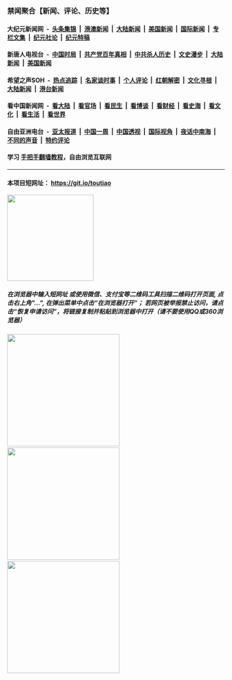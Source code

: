 ### 禁闻聚合【新闻、评论、历史等】

#### 大纪元新闻网 &nbsp;-&nbsp; [头条集锦](indexes/E头条集锦.md?t=02240301) &nbsp;|&nbsp; [港澳新闻](indexes/E港澳新闻.md?t=02240301)  &nbsp;|&nbsp; [大陆新闻](indexes/E大陆新闻.md?t=02240301) &nbsp;|&nbsp; [美国新闻](indexes/E美国新闻.md?t=02240301) &nbsp;|&nbsp; [国际新闻](indexes/E国际新闻.md?t=02240301) &nbsp;|&nbsp; [专栏文集](indexes/E专栏文集.md?t=02240301) &nbsp;|&nbsp; [纪元社论](indexes/E纪元社论.md?t=02240301) &nbsp;|&nbsp; [纪元特稿](indexes/E纪元特稿.md?t=02240301) 

#### 新唐人电视台 &nbsp;-&nbsp; [中国时局](indexes/N中国时局.md?t=02240301) &nbsp;|&nbsp; [共产党百年真相](indexes/N共产党百年真相.md?t=02240301) &nbsp;|&nbsp; [中共杀人历史](indexes/N中共杀人历史.md?t=02240301) &nbsp;|&nbsp; [文史漫步](indexes/N文史漫步.md?t=02240301) &nbsp;|&nbsp; [大陆新闻](indexes/N大陆新闻.md?t=02240301) &nbsp;|&nbsp; [美国新闻](indexes/N美国新闻.md?t=02240301)

#### 希望之声SOH &nbsp;-&nbsp; [热点追踪](indexes/H热点追踪.md?t=02240301) &nbsp;|&nbsp; [名家谈时事](indexes/H名家谈时事.md?t=02240301) &nbsp;|&nbsp; [个人评论](indexes/H个人评论.md?t=02240301)  &nbsp;|&nbsp; [红朝解密](indexes/H红朝解密.md?t=02240301) &nbsp;|&nbsp; [文化寻根](indexes/H文化寻根.md?t=02240301) &nbsp;|&nbsp; [大陆新闻](indexes/H大陆新闻.md?t=02240301) &nbsp;|&nbsp; [港台新闻](indexes/H港台新闻.md?t=02240301)

#### 看中国新闻网 &nbsp;-&nbsp; [看大陆](indexes/S看大陆.md?t=02240301) &nbsp;|&nbsp; [看官场](indexes/S看官场.md?t=02240301) &nbsp;|&nbsp; [看民生](indexes/S看民生.md?t=02240301)  &nbsp;|&nbsp; [看博谈](indexes/S看博谈.md?t=02240301) &nbsp;|&nbsp; [看财经](indexes/S看财经.md?t=02240301) &nbsp;|&nbsp; [看史海](indexes/S看史海.md?t=02240301) &nbsp;|&nbsp; [看文化](indexes/S看文化.md?t=02240301) &nbsp;|&nbsp; [看生活](indexes/S看生活.md?t=02240301) &nbsp;|&nbsp; [看世界](indexes/S看世界.md?t=02240301)

#### 自由亚洲电台 &nbsp;-&nbsp; [亚太报道](indexes/R亚太报道.md?t=02240301) &nbsp;|&nbsp; [中国一周](indexes/R中国一周.md?t=02240301) &nbsp;|&nbsp; [中国透视](indexes/R中国透视.md?t=02240301)  &nbsp;|&nbsp; [国际视角](indexes/R国际视角.md?t=02240301) &nbsp;|&nbsp; [夜话中南海](indexes/R夜话中南海.md?t=02240301) &nbsp;|&nbsp; [不同的声音](indexes/R不同的声音.md?t=02240301) &nbsp;|&nbsp; [特约评论](indexes/R特约评论.md?t=02240301)

#### 学习 [手把手翻墙教程](https://github.com/gfw-breaker/guides/wiki)，自由浏览互联网

----

#### 本项目短网址： https://git.io/toutiao
<img src="https://raw.githubusercontent.com/gfw-breaker/banned-news/master/scripts/img/qr.png" width="200px"/>  

##### 在浏览器中输入短网址 或使用微信、支付宝等二维码工具扫描二维码打开页面, 点击右上角"...", 在弹出菜单中点击“在浏览器打开”； 若网页被举报禁止访问，请点击“恢复申请访问”，将链接复制并粘贴到浏览器中打开（请不要使用QQ或360浏览器）

<img src="https://raw.githubusercontent.com/gfw-breaker/banned-news/master/scripts/img/1.png" width="260px"/> &nbsp; <img src="https://raw.githubusercontent.com/gfw-breaker/banned-news/master/scripts/img/2.png" width="260px"/> &nbsp; <img src="https://raw.githubusercontent.com/gfw-breaker/banned-news/master/scripts/img/3.png" width="260px"/>
